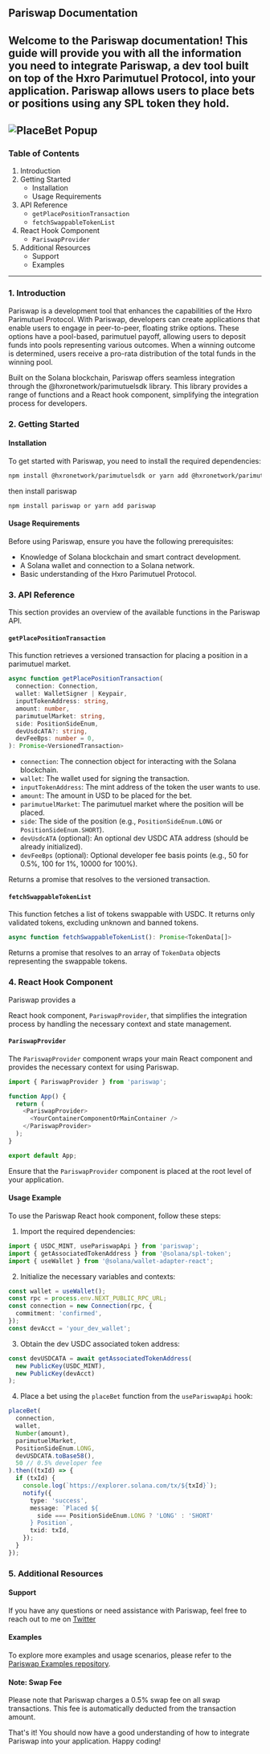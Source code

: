 ## Pariswap Documentation

Welcome to the Pariswap documentation! This guide will provide you with all the information you need to integrate Pariswap, a dev tool built on top of the Hxro Parimutuel Protocol, into your application. Pariswap allows users to place bets or positions using any SPL token they hold.
---

![PlaceBet Popup](/placebet_screenshot.png)
---
### Table of Contents
1. Introduction
2. Getting Started
   - Installation
   - Usage Requirements
3. API Reference
   - `getPlacePositionTransaction`
   - `fetchSwappableTokenList`
4. React Hook Component
   - `PariswapProvider`
5. Additional Resources
   - Support
   - Examples

---

### 1. Introduction
Pariswap is a development tool that enhances the capabilities of the Hxro Parimutuel Protocol. With Pariswap, developers can create applications that enable users to engage in peer-to-peer, floating strike options. These options have a pool-based, parimutuel payoff, allowing users to deposit funds into pools representing various outcomes. When a winning outcome is determined, users receive a pro-rata distribution of the total funds in the winning pool.

Built on the Solana blockchain, Pariswap offers seamless integration through the @hxronetwork/parimutuelsdk library. This library provides a range of functions and a React hook component, simplifying the integration process for developers.

### 2. Getting Started

#### Installation
To get started with Pariswap, you need to install the required dependencies:

```bash
npm install @hxronetwork/parimutuelsdk or yarn add @hxronetwork/parimutuelsdk
```

then install pariswap 

```
npm install pariswap or yarn add pariswap 
```

#### Usage Requirements
Before using Pariswap, ensure you have the following prerequisites:
- Knowledge of Solana blockchain and smart contract development.
- A Solana wallet and connection to a Solana network.
- Basic understanding of the Hxro Parimutuel Protocol.

### 3. API Reference
This section provides an overview of the available functions in the Pariswap API.

#### `getPlacePositionTransaction`
This function retrieves a versioned transaction for placing a position in a parimutuel market.

```typescript
async function getPlacePositionTransaction(
  connection: Connection,
  wallet: WalletSigner | Keypair,
  inputTokenAddress: string,
  amount: number,
  parimutuelMarket: string,
  side: PositionSideEnum,
  devUsdcATA?: string,
  devFeeBps: number = 0,
): Promise<VersionedTransaction>
```

- `connection`: The connection object for interacting with the Solana blockchain.
- `wallet`: The wallet used for signing the transaction.
- `inputTokenAddress`: The mint address of the token the user wants to use.
- `amount`: The amount in USD to be placed for the bet.
- `parimutuelMarket`: The parimutuel market where the position will be placed.
- `side`: The side of the position (e.g., `PositionSideEnum.LONG` or `PositionSideEnum.SHORT`).
- `devUsdcATA` (optional): An optional dev USDC ATA address (should be already initialized).
- `devFeeBps` (optional): Optional developer fee basis points (e.g., 50 for 0.5%, 100 for 1%, 10000 for 100%).

Returns a promise that resolves to the versioned transaction.

#### `fetchSwappableTokenList`
This function fetches a list of tokens swappable with USDC. It returns only validated tokens, excluding unknown and banned tokens.

```typescript
async function fetchSwappableTokenList(): Promise<TokenData[]>
```

Returns a promise that resolves to an array of `TokenData` objects representing the swappable tokens.

### 4. React Hook Component
Pariswap provides a

 React hook component, `PariswapProvider`, that simplifies the integration process by handling the necessary context and state management.

#### `PariswapProvider`
The `PariswapProvider` component wraps your main React component and provides the necessary context for using Pariswap.

```typescript
import { PariswapProvider } from 'pariswap';

function App() {
  return (
    <PariswapProvider>
      <YourContainerComponentOrMainContainer />
    </PariswapProvider>
  );
}

export default App;
```

Ensure that the `PariswapProvider` component is placed at the root level of your application.

#### Usage Example
To use the Pariswap React hook component, follow these steps:

1. Import the required dependencies:
```typescript
import { USDC_MINT, usePariswapApi } from 'pariswap';
import { getAssociatedTokenAddress } from '@solana/spl-token';
import { useWallet } from '@solana/wallet-adapter-react';
```

2. Initialize the necessary variables and contexts:
```typescript
const wallet = useWallet();
const rpc = process.env.NEXT_PUBLIC_RPC_URL;
const connection = new Connection(rpc, {
  commitment: 'confirmed',
});
const devAcct = 'your_dev_wallet';
```

3. Obtain the dev USDC associated token address:
```typescript
const devUSDCATA = await getAssociatedTokenAddress(
  new PublicKey(USDC_MINT),
  new PublicKey(devAcct)
);
```

4. Place a bet using the `placeBet` function from the `usePariswapApi` hook:
```typescript
placeBet(
  connection,
  wallet,
  Number(amount),
  parimutuelMarket,
  PositionSideEnum.LONG,
  devUSDCATA.toBase58(),
  50 // 0.5% developer fee
).then((txId) => {
  if (txId) {
    console.log(`https://explorer.solana.com/tx/${txId}`);
    notify({
      type: 'success',
      message: `Placed ${
        side === PositionSideEnum.LONG ? 'LONG' : 'SHORT'
      } Position`,
      txid: txId,
    });
  }
});
```

### 5. Additional Resources

#### Support
If you have any questions or need assistance with Pariswap, feel free to reach out to me on [Twitter](https://www.twitter.com/femi_0x)

#### Examples
To explore more examples and usage scenarios, please refer to the [Pariswap Examples repository](https://github.com/IMEF-FEMI/pariswap/tree/main/example).

#### Note: Swap Fee
Please note that Pariswap charges a 0.5% swap fee on all swap transactions. This fee is automatically deducted from the transaction amount.



That's it! You should now have a good understanding of how to integrate Pariswap into your application. Happy coding!